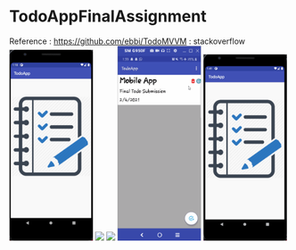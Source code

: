 # TodoAppFinalAssignment

Reference : https://github.com/ebbi/TodoMVVM
          : stackoverflow
 <img src="insertData.gif" width="150">
 <img src="UpadteData.gif" width="150">
 <img src="GeleteData.gif" width="150">
 <img src="sharedata.gif" width="150">
 <img src="TodoFinalGif.gif" width="150">
